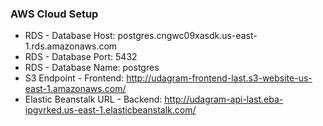 ### AWS Cloud Setup
- RDS - Database Host: postgres.cngwc09xasdk.us-east-1.rds.amazonaws.com
- RDS - Database Port: 5432
- RDS - Database Name: postgres
- S3 Endpoint - Frontend: http://udagram-frontend-last.s3-website-us-east-1.amazonaws.com/
- Elastic Beanstalk URL - Backend: http://udagram-api-last.eba-ipgvrked.us-east-1.elasticbeanstalk.com/
